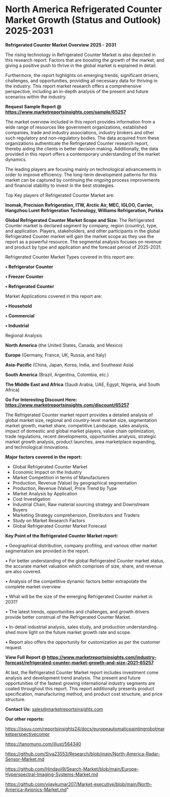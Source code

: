 # North America Refrigerated Counter Market Growth (Status and Outlook) 2025-2031

<Strong> Refrigerated Counter Market Overview 2025 - 2031</strong>

The rising technology in Refrigerated Counter Market is also depicted in this research report. Factors that are boosting the growth of the market, and giving a positive push to thrive in the global market is explained in detail.

Furthermore, the report highlights on emerging trends, significant drivers, challenges, and opportunities, providing all necessary data for thriving in the industry. This report market research offers a comprehensive perspective, including an in-depth analysis of the present and future scenarios within the industry.

<strong>Request Sample Report @ <a href=https://www.marketreportsinsights.com/sample/65257>https://www.marketreportsinsights.com/sample/65257</a></strong>

The market overview included in this report provides information from a wide range of resources like government organizations, established companies, trade and industry associations, industry brokers and other such regulatory and non-regulatory bodies. The data acquired from these organizations authenticate the Refrigerated Counter research report, thereby aiding the clients in better decision making. Additionally, the data provided in this report offers a contemporary understanding of the market dynamics.

The leading players are focusing mainly on technological advancements in order to improve efficiency. The long-term development patterns for this market can be captured by continuing the ongoing process improvements and financial stability to invest in the best strategies.

Top Key players of Refrigerated Counter Market are:

<strong>Inomak, Precision Refrigeration, ITW, Arctic Air, MEC, IGLOO, Carrier, Hangzhou Luret Refrigeration Technology, Williams Refrigeration, Porkka</strong>

<strong><b>Global Refrigerated Counter Market Scope and Size:</b></strong>
The Refrigerated Counter market is declared segment by company, region (country), type, and application. Players, stakeholders, and other participants in the global Refrigerated Counter market will gain the market scope as they use the report as a powerful resource. The segmental analysis focuses on revenue and product by type and application and the forecast period of 2025-2031.

Refrigerated Counter Market Types covered in this report are:

<strong>• Refrigerator Counter

• Freezer Counter

• Refrigerated Counter</strong>

Market Applications covered in this report are:

<strong>• Household

• Commercial

• Industrial</strong> 

Regional Analysis

<strong>North America</strong> (the United States, Canada, and Mexico)

<strong>Europe</strong> (Germany, France, UK, Russia, and Italy)

<strong>Asia-Pacific</strong> (China, Japan, Korea, India, and Southeast Asia)

<strong>South America</strong> (Brazil, Argentina, Colombia, etc.)

<strong>The Middle East and Africa</strong> (Saudi Arabia, UAE, Egypt, Nigeria, and South Africa)

<strong>Go For Interesting Discount Here: <a href=https://www.marketreportsinsights.com/discount/65257>https://www.marketreportsinsights.com/discount/65257</a></strong>

The Refrigerated Counter market report provides a detailed analysis of global market size, regional and country-level market size, segmentation market growth, market share, competitive Landscape, sales analysis, impact of domestic and global market players, value chain optimization, trade regulations, recent developments, opportunities analysis, strategic market growth analysis, product launches, area marketplace expanding, and technological innovations.

<strong><b>Major factors covered in the report:</b></strong>
<ul>
  <li>Global Refrigerated Counter Market </li>
  <li>Economic Impact on the Industry</li>
  <li>Market Competition in terms of Manufacturers</li>
  <li>Production, Revenue (Value) by geographical segmentation</li>
  <li>Production, Revenue (Value), Price Trend by Type</li>
  <li>Market Analysis by Application</li>
  <li>Cost Investigation</li>
  <li>Industrial Chain, Raw material sourcing strategy and Downstream Buyers</li>
  <li>Marketing Strategy comprehension, Distributors and Traders</li>
  <li>Study on Market Research Factors</li>
  <li>Global Refrigerated Counter Market Forecast</li>
</ul>

<strong><b>Key Point of the Refrigerated Counter Market report:</b></strong>

• Geographical distribution, company profiling, and various other market segmentation are provided in the report.

• For better understanding of the global Refrigerated Counter market status, the accurate market valuation which comprises of size, share, and revenue are also covered.

• Analysis of the competitive dynamic factors better extrapolate the complete market overview

• What will be the size of the emerging Refrigerated Counter market in 2031?

• The latest trends, opportunities and challenges, and growth drivers provide better construal of the Refrigerated Counter Market.

• In-detail industrial analysis, sales study, and production understanding shed more light on the future market growth rate and scope.

• Report also offers the opportunity for customization as per the customer request.

<strong><b>View Full Report @ <a href=https://www.marketreportsinsights.com/industry-forecast/refrigerated-counter-market-growth-and-size-2021-65257>https://www.marketreportsinsights.com/industry-forecast/refrigerated-counter-market-growth-and-size-2021-65257</a></b></strong>


At last, the Refrigerated Counter Market report includes investment come analysis and development trend analysis. The present and future opportunities of the fastest growing international industry segments are coated throughout this report. This report additionally presents product specification, manufacturing method, and product cost structure, and price structure.

<strong>Contact Us:</strong>
sales@marketreportsinsights.com

<strong>Our other reports:</strong>

<a href=https://issuu.com/reportsinsights24/docs/europeautomaticpaintingrobotmarketperspectivecompr>https://issuu.com/reportsinsights24/docs/europeautomaticpaintingrobotmarketperspectivecompr</a>

<a href=https://tanomuno.com/illust/564340>https://tanomuno.com/illust/564340</a>

<a href=https://github.com/Siya23553/Research/blob/main/North-America-Radar-Sensor-Market.md>https://github.com/Siya23553/Research/blob/main/North-America-Radar-Sensor-Market.md</a>

<a href=https://github.com/Hindavii9/Search-Market/blob/main/Europe-Hyperspectral-Imaging-Systems-Market.md>https://github.com/Hindavii9/Search-Market/blob/main/Europe-Hyperspectral-Imaging-Systems-Market.md</a>

<a href=https://github.com/vijaykumar207/Market-executive/blob/main/North-America-Avionics-Market.md>https://github.com/vijaykumar207/Market-executive/blob/main/North-America-Avionics-Market.md</a>"
